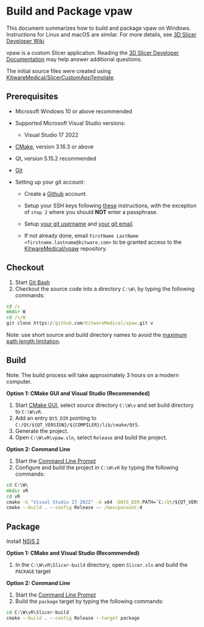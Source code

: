 # Build and Package vpaw

This document summarizes how to build and package vpaw on Windows. Instructions
for Linux and macOS are similar. For more details, see
[3D Slicer Developer Wiki](http://wiki.slicer.org/slicerWiki/index.php/Documentation/Nightly/Developers)

vpaw is a custom Slicer application. Reading the
[3D Slicer Developer Documentation](https://slicer.readthedocs.io/en/latest/developer_guide/index.html)
may help answer additional questions.

The initial source files were created using
[KitwareMedical/SlicerCustomAppTemplate](https://github.com/KitwareMedical/SlicerCustomAppTemplate).

## Prerequisites

- Microsoft Windows 10 or above recommended

- Supported Microsoft Visual Studio versions:

  - Visual Studio 17 2022

- [CMake](http://cmake.org/cmake/resources/software.html), version 3.16.3 or
  above

- Qt, version 5.15.2 recommended

- [Git](http://git-scm.com/downloads)

- Setting up your git account:

  - Create a [Github](https://github.com) account.

  - Setup your SSH keys following
    [these](https://help.github.com/articles/generating-ssh-keys) instructions,
    with the exception of `step 2` where you should **NOT** enter a passphrase.

  - Setup
    [your git username](https://help.github.com/articles/setting-your-username-in-git)
    and
    [your git email](https://help.github.com/articles/setting-your-email-in-git).

  - If not already done, email
    `FirstName LastName <firstname.lastname@kitware.com>` to be granted access
    to the [KitwareMedical/vpaw](https://github.com/KitwareMedical/vpaw)
    repository.

## Checkout

1. Start
   [Git Bash](https://help.github.com/articles/set-up-git#need-a-quick-lesson-about-terminalterminalgit-bashthe-command-line)
2. Checkout the source code into a directory `C:\W\` by typing the following
   commands:

```bat
cd /c
mkdir W
cd /c/W
git clone https://github.com/KitwareMedical/vpaw.git v
```

Note: use short source and build directory names to avoid the
[maximum path length limitation](https://learn.microsoft.com/en-us/windows/win32/fileio/naming-a-file#maximum-path-length-limitation).

## Build

Note: The build process will take approximately 3 hours on a modern computer.

<b>Option 1: CMake GUI and Visual Studio (Recommended)</b>

1. Start [CMake GUI](https://cmake.org/runningcmake/), select source directory
   `C:\W\v` and set build directory to `C:\W\vR`.
2. Add an entry `Qt5_DIR` pointing to
   `C:/Qt/${QT_VERSION}/${COMPILER}/lib/cmake/Qt5`.
3. Generate the project.
4. Open `C:\W\vR\vpaw.sln`, select `Release` and build the project.

<b>Option 2: Command Line</b>

1. Start the
   [Command Line Prompt](http://windows.microsoft.com/en-us/windows/command-prompt-faq)
2. Configure and build the project in `C:\W\vR` by typing the following
   commands:

```bat
cd C:\W\
mkdir vR
cd vR
cmake -G "Visual Studio 17 2022" -A x64 -DQt5_DIR:PATH=`C:/Qt/${QT_VERSION}/${COMPILER}/lib/cmake/Qt5 ..\v
cmake --build . --config Release -- /maxcpucount:4
```

## Package

Install [NSIS 2](http://sourceforge.net/projects/nsis/files/)

<b>Option 1: CMake and Visual Studio (Recommended)</b>

1. In the `C:\W\vR\Slicer-build` directory, open `Slicer.sln` and build the
   `PACKAGE` target

<b>Option 2: Command Line</b>

1. Start the
   [Command Line Prompt](http://windows.microsoft.com/en-us/windows/command-prompt-faq)
2. Build the `package` target by typing the following commands:

```bat
cd C:\W\vR\Slicer-build
cmake --build . --config Release --target package
```
